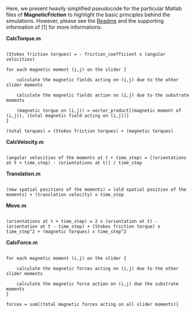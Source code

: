 Here, we present heavily simplified pseudocode for the particular Matlab files of **MagneticFriction** to highlight the basic principles behind the simulations. However, please see the [Readme](../README.md) and the supporting information of [1] for more informations.

**CalcTorque.m** 

```pseudo

(Stokes friction torques) = - friction_coefficient x (angular velocities)

for each magnetic moment (i,j) on the slider {

    calculate the magnetic fields acting on (i,j) due to the other slider moments

    calculate the magnetic fields action on (i,j) due to the substrate moments

    (magnetic torque on (i,j)) = vector_product[(magnetic moment of (i,j)), (total magnetic field acting on (i,j))]
}

(total torques) = (Stokes friction torques) + (magnetic torques)

```

**CalcVelocity.m** 

```pseudo

(angular velocities of the moments at t + time_step) = [(orientations at t + time_step) - (orientations at t)] / time_step

```

**Translation.m** 

```pseudo

(new spatial positions of the moments) = (old spatial position of the moments) + (translation velocity) x time_step

```
**Move.m** 

```pseudo

(orientations at t + time_step) = 2 x (orientation at t) - (orientation at t - time_step) + (Stokes friction torque) x time_step^2 + (magnetic torques) x time_step^2

```

**CalcForce.m** 

```pseudo

for each magnetic moment (i,j) on the slider {

    calculate the magnetic forces acting on (i,j) due to the other slider moments

    calculate the magnetic force action on (i,j) due the substrate moments
}

forces = sum[(total magnetic forces acting on all slider moments)]

```
